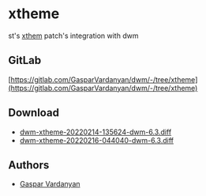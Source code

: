 xtheme
======
st's [xthem](https://st.suckless.org/patches/xtheme/) patch's integration with dwm

GitLab
------
[https://gitlab.com/GasparVardanyan/dwm/-/tree/xtheme](https://gitlab.com/GasparVardanyan/dwm/-/tree/xtheme)

Download
--------
* [dwm-xtheme-20220214-135624-dwm-6.3.diff](dwm-xtheme-20220214-135624-dwm-6.3.diff)
* [dwm-xtheme-20220216-044040-dwm-6.3.diff](dwm-xtheme-20220216-044040-dwm-6.3.diff)


Authors
-------
* [Gaspar Vardanyan](https://gitlab.com/GasparVardanyan)
